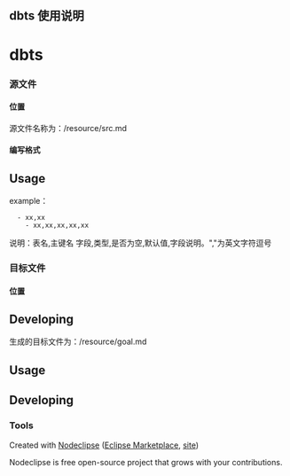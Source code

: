 ## dbts 使用说明 

# dbts
### 源文件

#### 位置
  
  源文件名称为：/resource/src.md

#### 编写格式

## Usage
  example：
```
  - xx,xx
    - xx,xx,xx,xx,xx
```
  说明：表名,主键名
  字段,类型,是否为空,默认值,字段说明。","为英文字符逗号

### 目标文件

#### 位置

## Developing
  生成的目标文件为：/resource/goal.md

## Usage

## Developing

### Tools

Created with [Nodeclipse](https://github.com/Nodeclipse/nodeclipse-1)
 ([Eclipse Marketplace](http://marketplace.eclipse.org/content/nodeclipse), [site](http://www.nodeclipse.org))   

Nodeclipse is free open-source project that grows with your contributions.
